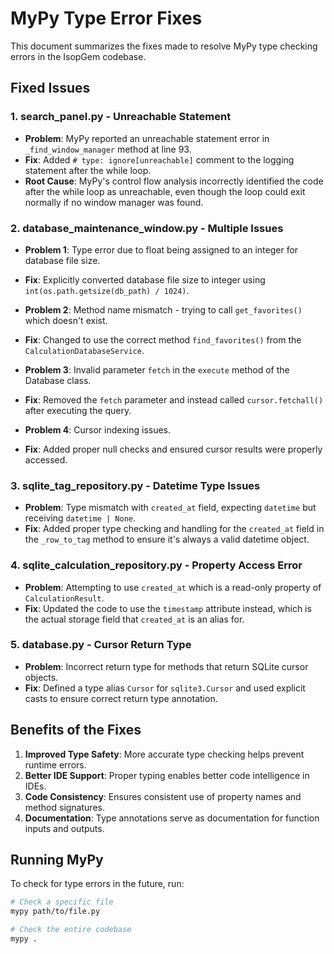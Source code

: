 # MyPy Type Error Fixes

This document summarizes the fixes made to resolve MyPy type checking errors in the IsopGem codebase.

## Fixed Issues

### 1. search_panel.py - Unreachable Statement

- **Problem**: MyPy reported an unreachable statement error in `_find_window_manager` method at line 93.
- **Fix**: Added `# type: ignore[unreachable]` comment to the logging statement after the while loop.
- **Root Cause**: MyPy's control flow analysis incorrectly identified the code after the while loop as unreachable, even though the loop could exit normally if no window manager was found.

### 2. database_maintenance_window.py - Multiple Issues

- **Problem 1**: Type error due to float being assigned to an integer for database file size.
- **Fix**: Explicitly converted database file size to integer using `int(os.path.getsize(db_path) / 1024)`.

- **Problem 2**: Method name mismatch - trying to call `get_favorites()` which doesn't exist.
- **Fix**: Changed to use the correct method `find_favorites()` from the `CalculationDatabaseService`.

- **Problem 3**: Invalid parameter `fetch` in the `execute` method of the Database class.
- **Fix**: Removed the `fetch` parameter and instead called `cursor.fetchall()` after executing the query.

- **Problem 4**: Cursor indexing issues.
- **Fix**: Added proper null checks and ensured cursor results were properly accessed.

### 3. sqlite_tag_repository.py - Datetime Type Issues

- **Problem**: Type mismatch with `created_at` field, expecting `datetime` but receiving `datetime | None`.
- **Fix**: Added proper type checking and handling for the `created_at` field in the `_row_to_tag` method to ensure it's always a valid datetime object.

### 4. sqlite_calculation_repository.py - Property Access Error

- **Problem**: Attempting to use `created_at` which is a read-only property of `CalculationResult`.
- **Fix**: Updated the code to use the `timestamp` attribute instead, which is the actual storage field that `created_at` is an alias for.

### 5. database.py - Cursor Return Type

- **Problem**: Incorrect return type for methods that return SQLite cursor objects.
- **Fix**: Defined a type alias `Cursor` for `sqlite3.Cursor` and used explicit casts to ensure correct return type annotation.

## Benefits of the Fixes

1. **Improved Type Safety**: More accurate type checking helps prevent runtime errors.
2. **Better IDE Support**: Proper typing enables better code intelligence in IDEs.
3. **Code Consistency**: Ensures consistent use of property names and method signatures.
4. **Documentation**: Type annotations serve as documentation for function inputs and outputs.

## Running MyPy

To check for type errors in the future, run:

```bash
# Check a specific file
mypy path/to/file.py

# Check the entire codebase
mypy .
```
